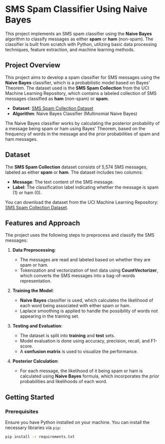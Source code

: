 # SMS Spam Classifier Using Naive Bayes

This project implements an SMS spam classifier using the **Naive Bayes** algorithm to classify messages as either **spam** or **ham** (non-spam). The classifier is built from scratch with Python, utilizing basic data processing techniques, feature extraction, and machine learning methods.

## Project Overview

This project aims to develop a spam classifier for SMS messages using the **Naive Bayes** classifier, which is a probabilistic model based on Bayes' Theorem. The dataset used is the **SMS Spam Collection** from the UCI Machine Learning Repository, which contains a labeled collection of SMS messages classified as **ham** (non-spam) or **spam**.

- **Dataset**: [SMS Spam Collection Dataset](https://archive.ics.uci.edu/dataset/228/sms+spam+collection)
- **Algorithm**: Naive Bayes Classifier (Multinomial Naive Bayes)

The Naive Bayes classifier works by calculating the posterior probability of a message being spam or ham using Bayes' Theorem, based on the frequency of words in the message and the prior probabilities of spam and ham messages.

## Dataset

The **SMS Spam Collection** dataset consists of 5,574 SMS messages, labeled as either **spam** or **ham**. The dataset includes two columns:
- **Message**: The text content of the SMS message.
- **Label**: The classification label indicating whether the message is spam (1) or ham (0).

You can download the dataset from the UCI Machine Learning Repository: [SMS Spam Collection Dataset](https://archive.ics.uci.edu/dataset/228/sms+spam+collection).

## Features and Approach

The project uses the following steps to preprocess and classify the SMS messages:

1. **Data Preprocessing**:
   - The messages are read and labeled based on whether they are spam or ham.
   - Tokenization and vectorization of text data using **CountVectorizer**, which converts the SMS messages into a bag-of-words representation.

2. **Training the Model**:
   - **Naive Bayes** classifier is used, which calculates the likelihood of each word being associated with either spam or ham.
   - Laplace smoothing is applied to handle the possibility of words not appearing in the training set.
   
3. **Testing and Evaluation**:
   - The dataset is split into **training** and **test** sets.
   - Model evaluation is done using accuracy, precision, recall, and F1-score.
   - A **confusion matrix** is used to visualize the performance.

4. **Posterior Calculation**:
   - For each message, the likelihood of it being spam or ham is calculated using **Naive Bayes** formula, which incorporates the prior probabilities and likelihoods of each word.

## Getting Started

### Prerequisites

Ensure you have Python installed on your machine. You can install the necessary libraries via `pip`:

```bash
pip install -r requirements.txt
